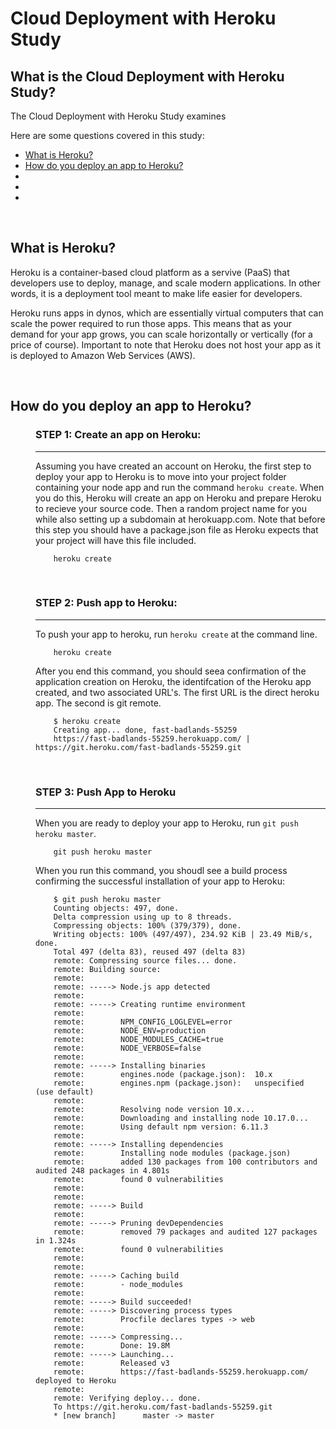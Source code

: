 # Cloud Deployment with Heroku Study

## What is the Cloud Deployment with Heroku Study?
The Cloud Deployment with Heroku Study examines

Here are some questions covered in this study:

* [What is Heroku?](#What-is-Heroku)
* [How do you deploy an app to Heroku?](#How-do-you-deploy-an-app-to-Heroku)
* [](#)
* [](#)
* [](#)

<br>

## What is Heroku?

Heroku is a container-based cloud platform as a servive (PaaS) that developers use to deploy, manage, and scale modern applications. In other words, it is a deployment tool meant to make life easier for developers.

Heroku runs apps in dynos, which are essentially virtual computers that can scale the power required to run those apps. This means that as your demand for your app grows, you can scale horizontally or vertically (for a price of course). Important to note that Heroku does not host your app as it is deployed to Amazon Web Services (AWS).

<br>

## How do you deploy an app to Heroku?

<dl>
<dd>

### STEP 1: Create an app on Heroku:
------
Assuming you have created an account on Heroku, the first step to deploy your app to Heroku is to move into your project folder containing your node app and run the command ```heroku create```. When you do this, Heroku will create an app on Heroku and prepare Heroku to recieve your source code. Then a random project name for you while also setting up a subdomain at herokuapp.com. Note that before this step you should have a package.json file as Heroku expects that your project will have this file included.

```
    heroku create
```

<br>

### STEP 2: Push app to Heroku:
------
To push your app to heroku, run ```heroku create``` at the command line.
```
    heroku create
```
After you end this command, you should seea confirmation of the application creation on Heroku, the identifcation of the Heroku app created, and two associated URL's. The first URL is the direct heroku app. The second is git remote.
```
    $ heroku create
    Creating app... done, fast-badlands-55259
    https://fast-badlands-55259.herokuapp.com/ | https://git.heroku.com/fast-badlands-55259.git

```

<br>

### STEP 3: Push App to Heroku
------
When you are ready to deploy your app to Heroku, run ```git push heroku master```.
```
    git push heroku master
```
When you run this command, you shoudl see a build process confirming the successful installation of your app to Heroku:
```
    $ git push heroku master
    Counting objects: 497, done.
    Delta compression using up to 8 threads.
    Compressing objects: 100% (379/379), done.
    Writing objects: 100% (497/497), 234.92 KiB | 23.49 MiB/s, done.
    Total 497 (delta 83), reused 497 (delta 83)
    remote: Compressing source files... done.
    remote: Building source:
    remote:
    remote: -----> Node.js app detected
    remote:
    remote: -----> Creating runtime environment
    remote:
    remote:        NPM_CONFIG_LOGLEVEL=error
    remote:        NODE_ENV=production
    remote:        NODE_MODULES_CACHE=true
    remote:        NODE_VERBOSE=false
    remote:
    remote: -----> Installing binaries
    remote:        engines.node (package.json):  10.x
    remote:        engines.npm (package.json):   unspecified (use default)
    remote:
    remote:        Resolving node version 10.x...
    remote:        Downloading and installing node 10.17.0...
    remote:        Using default npm version: 6.11.3
    remote:
    remote: -----> Installing dependencies
    remote:        Installing node modules (package.json)
    remote:        added 130 packages from 100 contributors and audited 248 packages in 4.801s
    remote:        found 0 vulnerabilities
    remote:
    remote:
    remote: -----> Build
    remote:
    remote: -----> Pruning devDependencies
    remote:        removed 79 packages and audited 127 packages in 1.324s
    remote:        found 0 vulnerabilities
    remote:
    remote:
    remote: -----> Caching build
    remote:        - node_modules
    remote:
    remote: -----> Build succeeded!
    remote: -----> Discovering process types
    remote:        Procfile declares types -> web
    remote:
    remote: -----> Compressing...
    remote:        Done: 19.8M
    remote: -----> Launching...
    remote:        Released v3
    remote:        https://fast-badlands-55259.herokuapp.com/ deployed to Heroku
    remote:
    remote: Verifying deploy... done.
    To https://git.heroku.com/fast-badlands-55259.git
    * [new branch]      master -> master

```

<br>

</dd>
</dl>
